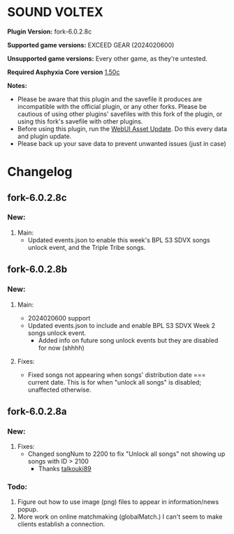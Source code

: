 # SOUND VOLTEX

**Plugin Version:** fork-6.0.2.8c

**Supported game versions:** EXCEED GEAR (2024020600)

**Unsupported game versions:** Every other game, as they're untested.

**Required Asphyxia Core version** [1.50c](https://github.com/asphyxia-core/asphyxia-core.github.io/releases/tag/v1.50)

**Notes:**
- Please be aware that this plugin and the savefile it produces are incompatible with the official plugin, or any other forks. Please be cautious of using other plugins' savefiles with this fork of the plugin, or using this fork's savefile with other plugins.
- Before using this plugin, run the [WebUI Asset Update](/plugin/sdvx@asphyxia/update%20webui%20assets). Do this every data and plugin update.
- Please back up your save data to prevent unwanted issues (just in case)


Changelog
===========
## fork-6.0.2.8c

### New:

1. Main:
	- Updated events.json to enable this week's BPL S3 SDVX songs unlock event, and the Triple Tribe songs.


## fork-6.0.2.8b

### New:

1. Main:
	- 2024020600 support
	- Updated events.json to include and enable BPL S3 SDVX Week 2 songs unlock event.
		- Added info on future song unlock events but they are disabled for now (shhhh)

2. Fixes:
	- Fixed songs not appearing when songs' distribution date === current date. This is for when "unlock all songs" is disabled; unaffected otherwise.


## fork-6.0.2.8a

### New:

1. Fixes:
	- Changed songNum to 2200 to fix "Unlock all songs" not showing up songs with ID > 2100
		- Thanks [talkouki89](https://github.com/talkouki89)


### Todo:

1. Figure out how to use image (png) files to appear in information/news popup.
2. More work on online matchmaking (globalMatch.) I can't seem to make clients establish a connection.


